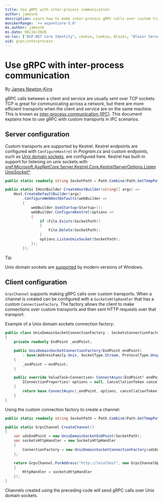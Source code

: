 ```yaml
---
title: Use gRPC with inter-process communication
author: jamesnk
description: Learn how to make inter-process gRPC calls over custom transports.
monikerRange: '>= aspnetcore-5.0'
ms.author: jamesnk
ms.date: 08/24/2020
no-loc: ["ASP.NET Core Identity", cookie, Cookie, Blazor, "Blazor Server", "Blazor WebAssembly", "Identity", "Let's Encrypt", Razor, SignalR]
uid: grpc/interprocess
---
```

# Use gRPC with inter-process communication

By [James Newton-King](https://twitter.com/jamesnk)

gRPC calls between a client and service are usually sent over TCP sockets. TCP is great for communicating across a network, but there are more efficient transports when the client and service are on the same machine. This is known as [inter-process communication (IPC)](https://en.wikipedia.org/wiki/Inter-process_communication). This document explains how to use gRPC with custom transports in IPC scenarios.

## Server configuration

Custom transports are supported by Kestrel. Kestrel endpoints are configured with `ConfigureKestrel` in *Program.cs* and custom endpoints, such as [Unix domain sockets](https://en.wikipedia.org/wiki/Unix_domain_socket), are configured here. Kestrel has built-in support for listening on unix sockets with <xref:Microsoft.AspNetCore.Server.Kestrel.Core.KestrelServerOptions.ListenUnixSocket*>.

```csharp
public static readonly string SocketPath = Path.Combine(Path.GetTempPath(), "socket.tmp");

public static IHostBuilder CreateHostBuilder(string[] args) =>
    Host.CreateDefaultBuilder(args)
        .ConfigureWebHostDefaults(webBuilder =>
        {
            webBuilder.UseStartup<Startup>();
            webBuilder.ConfigureKestrel(options =>
            {
                if (File.Exists(SocketPath))
                {
                    File.Delete(SocketPath);
                }
                options.ListenUnixSocket(SocketPath);
            });
        });
```

> [!TIP]
> Unix domain sockets are [supported](https://devblogs.microsoft.com/commandline/af_unix-comes-to-windows/) by modern versions of Windows.

## Client configuration

`GrpcChannel` supports making gRPC calls over custom transports. When a channel is created can be configured with a `SocketsHttpHandler` that has a custom `ConnectionFactory`. The factory allows the client to make connections over custom transports and then sent HTTP requests over that transport.

Example of a Unix domain sockets connection factory:

```csharp
public class UnixDomainSocketConnectionFactory : SocketsConnectionFactory
{
    private readonly EndPoint _endPoint;

    public UnixDomainSocketConnectionFactory(EndPoint endPoint)
        : base(AddressFamily.Unix, SocketType.Stream, ProtocolType.Unspecified)
    {
        _endPoint = endPoint;
    }

    public override ValueTask<Connection> ConnectAsync(EndPoint? endPoint,
        IConnectionProperties? options = null, CancellationToken cancellationToken = default)
    {
        return base.ConnectAsync(_endPoint, options, cancellationToken);
    }
}
```

Using the custom connection factory to create a channel:

```csharp
public static readonly string SocketPath = Path.Combine(Path.GetTempPath(), "socket.tmp");

public static GrpcChannel CreateChannel()
{
    var udsEndPoint = new UnixDomainSocketEndPoint(SocketPath);
    var socketsHttpHandler = new SocketsHttpHandler
    {
        ConnectionFactory = new UnixDomainSocketConnectionFactory(udsEndPoint)
    };

    return GrpcChannel.ForAddress("http://localhost", new GrpcChannelOptions
    {
        HttpHandler = socketsHttpHandler
    });
}
```

Channels created using the preceding code will send gRPC calls over Unix domain sockets.

